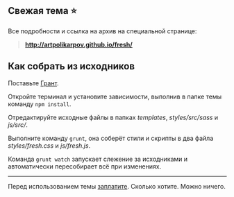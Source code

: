 ## Свежая тема :star:

Все подробности и ссылка на архив на специальной странице:

> **http://artpolikarpov.github.io/fresh/**

## Как собрать из исходников

Поставьте [Грант](http://gruntjs.com/getting-started).

Откройте терминал и установите зависимости, выполнив в папке темы команду `npm install`.

Отредактируйте исходные файлы в папках *templates*, *styles/src/sass* и *js/src/*.

Выполните команду `grunt`, она соберёт стили и скрипты в два файла *styles/fresh.css* и *js/fresh.js*.

Команда `grunt watch` запускает слежение за исходниками и автоматически пересобирает всё при изменениях.

---

Перед использованием темы [заплатите](http://artpolikarpov.github.io/fresh/#asterisks). Сколько хотите. Можно ничего.
